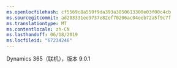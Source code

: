 ```yaml
---
ms.openlocfilehash: cf5569c8a559f9da393a3850613300e03f00c4cb
ms.sourcegitcommit: ad203331ee9737e82ef70206ac04eeb72a5f9c7f
ms.translationtype: MT
ms.contentlocale: zh-CN
ms.lasthandoff: 06/18/2019
ms.locfileid: "67234246"
---
```

Dynamics 365（联机），版本 9.0.1